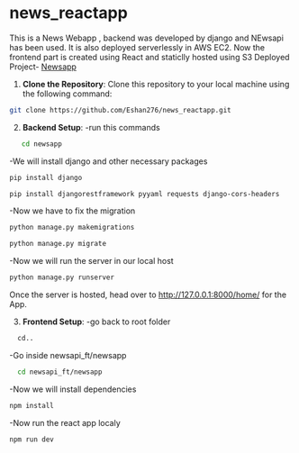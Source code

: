 # news_reactapp

This is a News Webapp , backend was developed by django and NEwsapi has been used. It is also deployed serverlessly in AWS EC2. Now the frontend part is created using React and staticlly hosted using S3
Deployed Project- [Newsapp](http://newsappeshan.s3-website.ap-south-1.amazonaws.com/#latest-news)
1. **Clone the Repository**: Clone this repository to your local machine using the following command:

```bash
git clone https://github.com/Eshan276/news_reactapp.git
```

2. **Backend Setup**:
   -run this commands
```bash
   cd newsapp
```
  -We will install django and other necessary packages
```bash
pip install django
```
```bash
pip install djangorestframework pyyaml requests django-cors-headers
```
  -Now we have to fix the migration
```bash
python manage.py makemigrations
```
```bash
python manage.py migrate
```
  -Now we will run the server in our local host 
```bash
python manage.py runserver
```
Once the server is hosted, head over to http://127.0.0.1:8000/home/ for the App.

3. **Frontend Setup**:
   -go back to root folder
```bash
  cd..
```
  -Go inside newsapi_ft/newsapp
```bash
  cd newsapi_ft/newsapp
```
  -Now we will install dependencies
```bash
npm install
```
  -Now run the react app localy 
```bash
npm run dev
```

